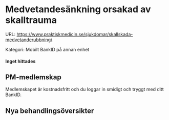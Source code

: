 # Medvetandesänkning orsakad av skalltrauma

URL: https://www.praktiskmedicin.se/sjukdomar/skallskada-medvetanderubbning/



Kategori: Mobilt BankID på annan enhet

#### Inget hittades

## PM-medlemskap

Medlemskapet är kostnadsfritt och du loggar in smidigt och tryggt med ditt BankID.

## Nya behandlingsöversikter

